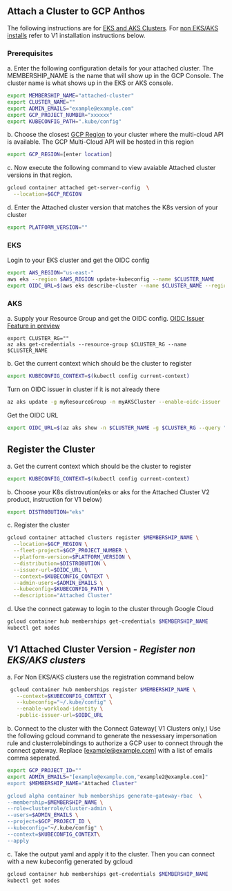 ## Attach a Cluster to GCP Anthos

The following instructions are for [EKS and AKS Clusters](https://cloud.google.com/anthos/clusters/docs/multi-cloud/attached). For [non EKS/AKS installs](https://cloud.google.com/anthos/clusters/docs/multi-cloud/attached/previous-generation/how-to/attach-kubernetes-clusters#attach-aks-kind-openshift-and-other-clusters) refer to V1 installation instructions below. 

### Prerequisites 
a. Enter the following configuration details for your attached cluster. The MEMBERSHIP_NAME is the name that will show up in the GCP Console. The cluster name is what shows up in the EKS or AKS console. 
```bash
export MEMBERSHIP_NAME="attached-cluster" 
export CLUSTER_NAME=""
export ADMIN_EMAILS="example@example.com"
export GCP_PROJECT_NUMBER="xxxxxx"
export KUBECONFIG_PATH=".kube/config"
```
b. Choose the closest [GCP Region](https://cloud.google.com/anthos/clusters/docs/multi-cloud/attached/eks/reference/supported-regions) to your cluster where the multi-cloud API is available. The GCP Multi-Cloud API will be hosted in this region
```sh
export GCP_REGION=[enter location]
```
c. Now execute the following command to view avaiable Attached cluster versions in that region. 

```sh
gcloud container attached get-server-config  \
  --location=$GCP_REGION
  ```
 d. Enter the Attached cluster version that matches the K8s version of your  cluster
```sh
export PLATFORM_VERSION=""
```

###  EKS 
Login to your EKS cluster and get the OIDC config
```bash
export AWS_REGION="us-east-"
aws eks --region $AWS_REGION update-kubeconfig --name $CLUSTER_NAME
export OIDC_URL=$(aws eks describe-cluster --name $CLUSTER_NAME --region $AWS_REGION --query "cluster.identity.oidc.issuer" --output text)

```

### AKS 
a. Supply your Resource Group and get the OIDC config.  [OIDC Issuer Feature in preview](https://docs.microsoft.com/en-us/azure/aks/cluster-configuration#register-the-enableoidcissuerpreview-feature-flag)
```
export CLUSTER_RG=""
az aks get-credentials --resource-group $CLUSTER_RG --name $CLUSTER_NAME
```
b. Get the current context which should be the cluster to register
```bash
export KUBECONFIG_CONTEXT=$(kubectl config current-context) 
```
Turn on OIDC issuer in cluster if it is not already there
```bash
az aks update -g myResourceGroup -n myAKSCluster --enable-oidc-issuer 
```
Get the OIDC URL
```bash
export OIDC_URL=$(az aks show -n $CLUSTER_NAME -g $CLUSTER_RG --query "oidcIssuerProfile.issuerUrl" -otsv)
```

## Register the Cluster
a. Get the current context which should be the cluster to register
```bash
export KUBECONFIG_CONTEXT=$(kubectl config current-context) 
```

b. Choose your K8s distrovution(eks or aks for the Attached Cluster V2 product, instruction for V1 below)

```sh
export DISTROBUTION="eks"
```

c. Register the cluster
```sh
gcloud container attached clusters register $MEMBERSHIP_NAME \
  --location=$GCP_REGION \
  --fleet-project=$GCP_PROJECT_NUMBER \
  --platform-version=$PLATFORM_VERSION \
  --distribution=$DISTROBUTION \
  --issuer-url=$OIDC_URL \
  --context=$KUBECONFIG_CONTEXT \
  --admin-users=$ADMIN_EMAILS \
  --kubeconfig=$KUBECONFIG_PATH \
  --description="Attached Cluster"
```
d. Use the connect gateway to login to the cluster through Google Cloud

```bash
gcloud container hub memberships get-credentials $MEMBERSHIP_NAME
kubectl get nodes
```
## V1 Attached Cluster Version - *Register non EKS/AKS clusters*

a. For Non EKS/AKS clusters use the registration command below

```bash
 gcloud container hub memberships register $MEMBERSHIP_NAME \
   --context=$KUBECONFIG_CONTEXT \
   --kubeconfig="~/.kube/config" \
   --enable-workload-identity \
   -public-issuer-url=$OIDC_URL
```


b.  Connect to the cluster with the Connect Gateway( V1 Clusters only,)
Use the following gcloud command to generate the nessessary impersonation rule and clusterrolebindings to authorize a GCP user to connect through the connect gateway. Replace [example@example.com] with a list of emails comma seperated. 

```bash
export GCP_PROJECT_ID=""
export ADMIN_EMAILS="[example@example.com,"example2@example.com]"
export $MEMBERSHIP_NAME="Attached Cluster"

gcloud alpha container hub memberships generate-gateway-rbac  \
--membership=$MEMBERSHIP_NAME \
--role=clusterrole/cluster-admin \
--users=$ADMIN_EMAILS \
--project=$GCP_PROJECT_ID \
--kubeconfig="~/.kube/config" \
--context=$KUBECONFIG_CONTEXT\
--apply
```

c. Take the output yaml and apply it to the cluster. Then you can connect with a new kubeconfig generated by gcloud
```bash
gcloud container hub memberships get-credentials $MEMBERSHIP_NAME
kubectl get nodes
```
